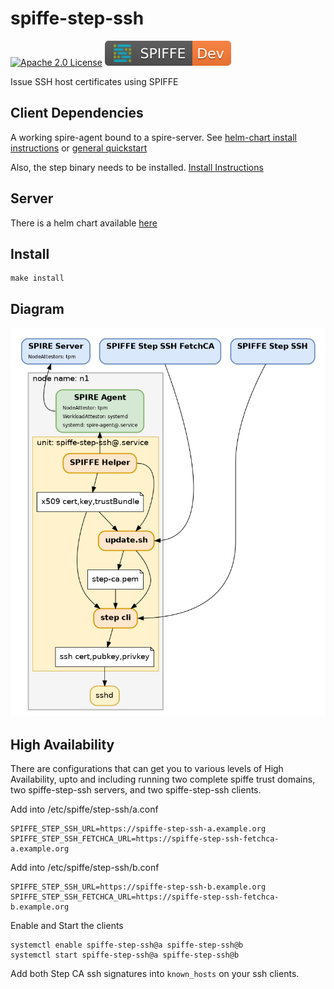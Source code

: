 # spiffe-step-ssh

[![Apache 2.0 License](https://img.shields.io/github/license/spiffe/helm-charts)](https://opensource.org/licenses/Apache-2.0)
[![Development Phase](https://github.com/spiffe/spiffe/blob/main/.img/maturity/dev.svg)](https://github.com/spiffe/spiffe/blob/main/MATURITY.md#development)

Issue SSH host certificates using SPIFFE

## Client Dependencies

A working spire-agent bound to a spire-server. See [helm-chart install instructions](https://spiffe.io/docs/latest/spire-helm-charts-hardened-about/installation/#quick-start) or [general quickstart](https://spiffe.io/docs/latest/try/)

Also, the step binary needs to be installed. [Install Instructions](https://smallstep.com/docs/step-cli/installation/)

## Server

There is a helm chart available [here](https://github.com/spiffe/helm-charts-hardened/tree/main/charts/spiffe-step-ssh)

## Install

```
make install
```

## Diagram
![diagram](diagram.png)

## High Availability

There are configurations that can get you to various levels of High Availability, upto and including running two complete spiffe trust domains, two spiffe-step-ssh servers, and two spiffe-step-ssh clients.

Add into /etc/spiffe/step-ssh/a.conf
```
SPIFFE_STEP_SSH_URL=https://spiffe-step-ssh-a.example.org
SPIFFE_STEP_SSH_FETCHCA_URL=https://spiffe-step-ssh-fetchca-a.example.org
```

Add into /etc/spiffe/step-ssh/b.conf
```
SPIFFE_STEP_SSH_URL=https://spiffe-step-ssh-b.example.org
SPIFFE_STEP_SSH_FETCHCA_URL=https://spiffe-step-ssh-fetchca-b.example.org
```

Enable and Start the clients
```
systemctl enable spiffe-step-ssh@a spiffe-step-ssh@b
systemctl start spiffe-step-ssh@a spiffe-step-ssh@b
```

Add both Step CA ssh signatures into `known_hosts` on your ssh clients.

